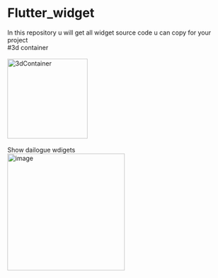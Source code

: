 # Flutter_widget
In this repository u will get all widget source code u can copy for your project<br> 
#3d container<br><br>
<img width="181" alt="3dContainer" src="https://github.com/Roshan-pcy/Flutter_widget/assets/170493047/9fe94f23-2021-403a-917a-2f718184ec3d"><br><br>
Show dailogue wdigets<br>
<img width="265" alt="image" src="https://github.com/Roshan-pcy/Flutter_widget/assets/170493047/c9be9f28-df16-4e18-b910-6aacf03c98d9">
